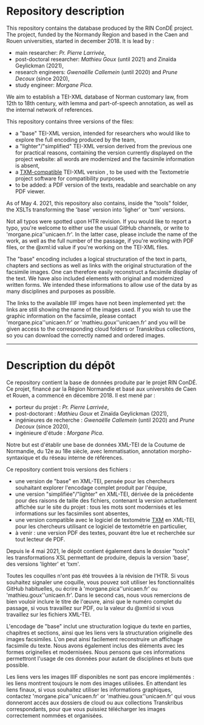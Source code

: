 # Repository description

This repository contains the database produced by the RIN ConDÉ project. The project, funded by the Normandy Region and based in the Caen and Rouen universities, started in december 2018. It is lead by :
* main researcher: _Pr. Pierre Larrivée_,
* post-doctoral researcher: _Mathieu Goux_ (until 2021) and Zinaïda Geylickman (2021),
* research engineers: _Gwenaëlle Callemein_ (until 2020) and _Prune Decoux_ (since 2020),
* study engineer: _Morgane Pica_.

We aim to establish a TEI-XML database of Norman customary law, from 12th to 18th century, with lemma and part-of-speech annotation, as well as the internal network of references.

This repository contains three versions of the files:
* a "base" TEI-XML version, intended for researchers who would like to explore the full encoding produced by the team,
* a "lighter"/"simplified" TEI-XML version derived from the previous one for practical reasons, containing the version currently displayed on the project website: all words are modernized and the facsimile information is absent,
* a [TXM-compatible](<http://textometrie.ens-lyon.fr/?lang=en>) TEI-XML version , to be used with the Textometrie project software for compatibility purposes,
* to be added: a PDF version of the texts, readable and searchable on any PDF viewer.
  
As of May 4. 2021, this repository also contains, inside the "tools" folder, the XSLTs transforming the 'base' version into 'ligher' or 'txm' versions.

Not all typos were spotted upon HTR revision. If you would like to report a typo, you're welcome to either use the usual GitHub channels, or write to 'morgane.pica'<at>'unicaen.fr'. In the latter case, please include the name of the work, as well as the full number of the passage, if you're working with PDF files, or the @xml:id value if you're working on the TEI-XML files.

The "base" encoding includes a logical structuration of the text in parts, chapters and sections as well as links with the original structuration of the facsimile images. One can therefore easily reconstruct a facsimile display of the text. We have also included <choice> elements with original and modernized written forms. We intended these informations to allow use of the data by as many disciplines and purposes as possible.

The links to the available IIIF imges have not been implemented yet: the links are still showing the name of the images used. If you wish to use the graphic information on the facsimile, please contact 'morgane.pica'<at>'unicaen.fr' or  'mathieu.goux'<at>'unicaen.fr' and you will be given access to the corresponding cloud folders or Transkribus collections, so you can download the correctly named and ordered images.

--------------------------------------------------------

# Description du dépôt

Ce repository contient la base de données produite par le projet RIN ConDÉ. Ce projet, financé par la Région Normandie et basé aux universités de Caen et Rouen, a commencé en décembre 2018. Il est mené par :
* porteur du projet : _Pr. Pierre Larrivée_,
* post-doctorant : _Mathieu Goux_ et Zinaïda Geylickman (2021),
* ingénieures de recherche : _Gwenaëlle Callemein_ (until 2020) and _Prune Decoux_ (since 2020),
* ingénieure d'étude : _Morgane Pica_.

Notre but est d'établir une base de données XML-TEI de la Coutume de Normandie, du 12e au 18e siècle, avec lemmatisation, annotation morpho-syntaxique et du réseau interne de références.

Ce repository contient trois versions des fichiers :
* une version de "base" en XML-TEI, pensée pour les chercheurs souhaitant explorer l'encodage complet produit par l'équipe,
* une version "simplifiée"/"lighter" en XML-TEI, dérivée de la précédente pour des raisons de taille des fichiers, contenant la version actuellement affichée sur le site du projet : tous les mots sont modernisés et les informations sur les facsimiles sont absentes,
* une version compatible avec le logiciel de textométrie [TXM](http://textometrie.ens-lyon.fr/) en XML-TEI, pour les chercheurs utilisant ce logiciel de textométrie en particulier,
* à venir : une version PDF des textes, pouvant être lue et recherchée sur tout lecteur de PDF.
  
Depuis le 4 mai 2021, le dépôt contient également dans le dossier "tools" les transformations XSL permettant de produire, depuis la version 'base', des versions 'lighter' et 'txm'.

Toutes les coquilles n'ont pas été trouvées à la révision de l'HTR. Si vous souhaitez signaler une coquille, vous pouvez soit utiliser les fonctionnalités GitHub habituelles, ou écrire à 'morgane.pica'<at>'unicaen.fr' ou  'mathieu.goux'<at>'unicaen.fr'. Dans le second cas, nous vous remercions de bien vouloir inclure le titre de l'œuvre, ainsi que le numéro complet du passage, si vous travaillez sur PDF, ou la valeur du @xml:id si vous travaillez sur les fichiers XML-TEI.

L'encodage de "base" inclut une structuration logique du texte en parties, chapitres et sections, ainsi que les liens vers la structuration originelle des images facsimiles. L'on peut ainsi facilement reconstruire un affichage facsimile du texte. Nous avons également inclus des éléments <choice> avec les formes originelles et modernisées. Nous pensons que ces informations permettront l'usage de ces données pour autant de disciplines et buts que possible.

Les liens vers les images IIIF disponibles ne sont pas encore implémentés : les liens montrent toujours le nom des images utilisées. En attendant les liens finaux, si vous souhaitez utiliser les informations graphiques, contactez 'morgane.pica'<at>'unicaen.fr' or  'mathieu.goux'<at>'unicaen.fr' qui vous donneront accès aux dossiers de cloud ou aux collections Transkribus correspondants, pour que vous puissiez télécharger les images correctement nommées et organisées.

